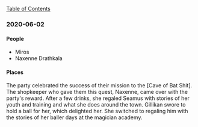 
[Table of Contents](README.md)

### 2020-06-02
#### People
* Miros
* Naxenne Drathkala
#### Places

The party celebrated the success of their mission to the [Cave of Bat Shit].  The shopkeeper who gave them this quest, Naxenne, came over with the party's reward.  After a few drinks, she regaled Seamus with stories of her youth and training and what she does around the town.  Gillikan swore to hold a ball for her, which delighted her.  She switched to regaling him with the stories of her baller days at the magician academy.
